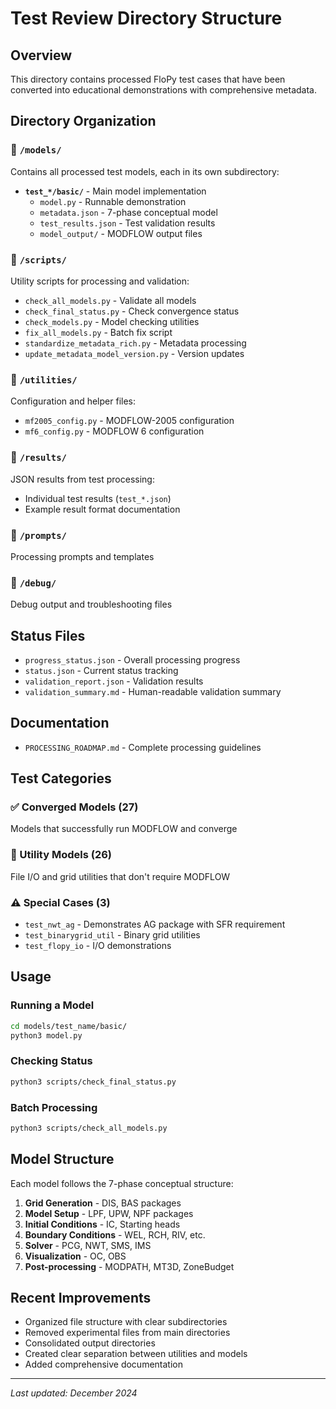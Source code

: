 # Test Review Directory Structure

## Overview
This directory contains processed FloPy test cases that have been converted into educational demonstrations with comprehensive metadata.

## Directory Organization

### 📁 `/models/`
Contains all processed test models, each in its own subdirectory:
- **`test_*/basic/`** - Main model implementation
  - `model.py` - Runnable demonstration
  - `metadata.json` - 7-phase conceptual model
  - `test_results.json` - Test validation results
  - `model_output/` - MODFLOW output files

### 📁 `/scripts/`
Utility scripts for processing and validation:
- `check_all_models.py` - Validate all models
- `check_final_status.py` - Check convergence status
- `check_models.py` - Model checking utilities
- `fix_all_models.py` - Batch fix script
- `standardize_metadata_rich.py` - Metadata processing
- `update_metadata_model_version.py` - Version updates

### 📁 `/utilities/`
Configuration and helper files:
- `mf2005_config.py` - MODFLOW-2005 configuration
- `mf6_config.py` - MODFLOW 6 configuration

### 📁 `/results/`
JSON results from test processing:
- Individual test results (`test_*.json`)
- Example result format documentation

### 📁 `/prompts/`
Processing prompts and templates

### 📁 `/debug/`
Debug output and troubleshooting files

## Status Files
- `progress_status.json` - Overall processing progress
- `status.json` - Current status tracking
- `validation_report.json` - Validation results
- `validation_summary.md` - Human-readable validation summary

## Documentation
- `PROCESSING_ROADMAP.md` - Complete processing guidelines

## Test Categories

### ✅ Converged Models (27)
Models that successfully run MODFLOW and converge

### 🔧 Utility Models (26)
File I/O and grid utilities that don't require MODFLOW

### ⚠️ Special Cases (3)
- `test_nwt_ag` - Demonstrates AG package with SFR requirement
- `test_binarygrid_util` - Binary grid utilities
- `test_flopy_io` - I/O demonstrations

## Usage

### Running a Model
```bash
cd models/test_name/basic/
python3 model.py
```

### Checking Status
```bash
python3 scripts/check_final_status.py
```

### Batch Processing
```bash
python3 scripts/check_all_models.py
```

## Model Structure

Each model follows the 7-phase conceptual structure:
1. **Grid Generation** - DIS, BAS packages
2. **Model Setup** - LPF, UPW, NPF packages
3. **Initial Conditions** - IC, Starting heads
4. **Boundary Conditions** - WEL, RCH, RIV, etc.
5. **Solver** - PCG, NWT, SMS, IMS
6. **Visualization** - OC, OBS
7. **Post-processing** - MODPATH, MT3D, ZoneBudget

## Recent Improvements
- Organized file structure with clear subdirectories
- Removed experimental files from main directories
- Consolidated output directories
- Created clear separation between utilities and models
- Added comprehensive documentation

---
*Last updated: December 2024*